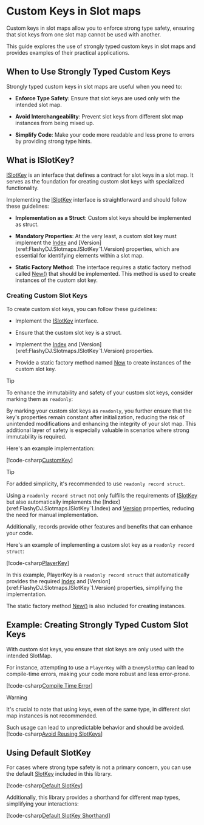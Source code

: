 # Custom Keys in Slot maps

Custom keys in slot maps allow you to enforce strong type safety, ensuring that slot keys from one slot map cannot be used with another.

This guide explores the use of strongly typed custom keys in slot maps and provides examples of their practical applications.

## When to Use Strongly Typed Custom Keys

Strongly typed custom keys in slot maps are useful when you need to:

- **Enforce Type Safety**: Ensure that slot keys are used only with the intended slot map.

- **Avoid Interchangeability**: Prevent slot keys from different slot map instances from being mixed up.

- **Simplify Code**: Make your code more readable and less prone to errors by providing strong type hints.

## What is ISlotKey?

[ISlotKey<TKey>](xref:FlashyDJ.Slotmaps.ISlotKey`1) is an interface that defines a contract for slot keys in a slot map.
It serves as the foundation for creating custom slot keys with specialized functionality.

Implementing the [ISlotKey<TKey>](xref:FlashyDJ.Slotmaps.ISlotKey`1) interface is straightforward and should follow these guidelines:

- **Implementation as a Struct**: Custom slot keys should be implemented as struct.

- **Mandatory Properties**: At the very least, a custom slot key must implement the [Index](xref:FlashyDJ.Slotmaps.ISlotKey`1.Index) and [Version](xref:FlashyDJ.Slotmaps.ISlotKey`1.Version) properties, which are essential for identifying elements within a slot map.

- **Static Factory Method**: The interface requires a static factory method called [New()](/api/FlashyDJ.Slotmaps.ISlotKey-1.New.html) that should be implemented. This method is used to create instances of the custom slot key.

### Creating Custom Slot Keys

To create custom slot keys, you can follow these guidelines:

- Implement the [ISlotKey](xref:FlashyDJ.Slotmaps.ISlotKey`1) interface.

- Ensure that the custom slot key is a struct.

- Implement the [Index](xref:FlashyDJ.Slotmaps.ISlotKey`1.Index) and [Version](xref:FlashyDJ.Slotmaps.ISlotKey`1.Version) properties.

- Provide a static factory method named [New](/api/FlashyDJ.Slotmaps.ISlotKey-1.New.html) to create instances of the custom slot key.

> [!TIP]
> To enhance the immutability and safety of your custom slot keys, consider marking them as `readonly`:
> 
> By marking your custom slot keys as `readonly`, you further ensure that the key's properties remain constant after initialization, reducing the risk of unintended modifications and enhancing the integrity of your slot map.
> This additional layer of safety is especially valuable in scenarios where strong immutability is required.

Here's an example implementation:

[!code-csharp[CustomKey](../codesnippets/CustomKeys.cs#L29-L41)]

> [!TIP]
> For added simplicity, it's recommended to use `readonly record struct`.
>
> Using a `readonly record struct` not only fulfills the requirements of [ISlotKey](xref:FlashyDJ.Slotmaps.ISlotKey`1) but also automatically implements the [Index](xref:FlashyDJ.Slotmaps.ISlotKey`1.Index) and [Version](xref:FlashyDJ.Slotmaps.ISlotKey`1.Version) properties, reducing the need for manual implementation.
> 
> Additionally, records provide other features and benefits that can enhance your code.

Here's an example of implementing a custom slot key as a `readonly record struct`:

[!code-csharp[PlayerKey](../codesnippets/CustomKeys.cs#L43-L46)]

In this example, PlayerKey is a `readonly record struct` that automatically provides the required [Index](xref:FlashyDJ.Slotmaps.ISlotKey`1.Index) and [Version](xref:FlashyDJ.Slotmaps.ISlotKey`1.Version) properties, simplifying the implementation.

The static factory method [New()](/api/FlashyDJ.Slotmaps.ISlotKey-1.New.html) is also included for creating instances.

## Example: Creating Strongly Typed Custom Slot Keys

With custom slot keys, you ensure that slot keys are only used with the intended SlotMap.

For instance, attempting to use a `PlayerKey` with a `EnemySlotMap` can lead to compile-time errors, making your code more robust and less error-prone.

[!code-csharp[Compile Time Error](../codesnippets/CustomKeys.cs#L9-L19)]

> [!WARNING]
> It's crucial to note that using keys, even of the same type, in different slot map instances is not recommended.
> 
> Such usage can lead to unpredictable behavior and should be avoided.
> [!code-csharp[Avoid Reusing SlotKeys](../codesnippets/CustomKeys.cs#L21-L27)]

## Using Default SlotKey

For cases where strong type safety is not a primary concern, you can use the default [SlotKey](xref:FlashyDJ.Slotmaps.SlotKey) included in this library.

[!code-csharp[Default SlotKey](../codesnippets/CustomKeys.cs#L3-L4)]

Additionally, this library provides a shorthand for different map types, simplifying your interactions:

[!code-csharp[Default SlotKey Shorthand](../codesnippets/CustomKeys.cs#L6-L7)]